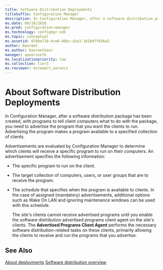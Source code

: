 ```yaml
---
title: Software Distribution Deployments
titleSuffix: Configuration Manager
description: In Configuration Manager, after a software distribution package has been created, with programs to tell client computers what to do with the package, you need to advertise the program.
ms.date: 09/20/2016
ms.prod: configuration-manager
ms.technology: configmgr-sdk
ms.topic: conceptual
ms.assetid: 879be718-4ce0-46bc-a2e3-161b97f836a5
author: Banreet
ms.author: banreetkaur
manager: apoorvseth
ms.localizationpriority: low
ms.collection: tier3
ms.reviewer: mstewart,aaroncz 
---
```

# About Software Distribution Deployments
In Configuration Manager, after a software distribution package has been created, with programs to tell client computers what to do with the package, you need to advertise the program that you want the clients to run. Advertising the program makes a program available to a specified collection of clients.  

 Advertisements are evaluated by Configuration Manager to determine which clients will receive a specific program to run on their computers. An advertisement specifies the following information:  

- The specific program to run on the client.  

- The target collection of computers, users, or user groups that are to receive the program.  

- The schedule that specifies when the program is available to clients. In the case of assigned (mandatory) advertisements, additional options such as Wake On LAN and ignoring maintenance windows can be used with this schedule.  

  The site's clients cannot receive advertised programs until you enable the software distribution advertised programs client agent on the site's clients. The **Advertised Programs Client Agent** performs the necessary software distribution-related tasks on these clients, primarily allowing the clients to receive and run the programs that you advertise.  

## See Also  
 [About deployments](about-software-distribution-deployments.md)
 [Software distribution overview](software-distribution-overview.md)
